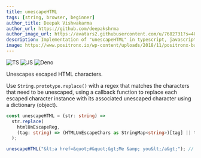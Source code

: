 ```yaml
---
title: unescapeHTML
tags: [string, browser, beginner]
author_title: Deepak Vishwakarma
author_url: https://github.com/deepakshrma
author_image_url: https://avatars2.githubusercontent.com/u/7682731?s=400
description: Implementation of "unescapeHTML" in typescript, javascript and deno.
image: https://www.positronx.io/wp-content/uploads/2018/11/positronx-banner-1152-1.jpg
---
```


![TS](https://img.shields.io/badge/supports-typescript-blue.svg?style=flat-square)
![JS](https://img.shields.io/badge/supports-javascript-yellow.svg?style=flat-square)
![Deno](https://img.shields.io/badge/supports-deno-green.svg?style=flat-square)

Unescapes escaped HTML characters.

Use `String.prototype.replace()` with a regex that matches the characters that need to be unescaped, using a callback function to replace each escaped character instance with its associated unescaped character using a dictionary (object).

```ts title="typescript"
const unescapeHTML = (str: string) =>
  str.replace(
    htmlUnEscapeReg,
    (tag: string) => (HTMLUnEscapeChars as StringMap<string>)[tag] || tag
  );
```

```ts title="typescript"
unescapeHTML("&lt;a href=&quot;#&quot;&gt;Me &amp; you&lt;/a&gt;"); // '<a href="#">Me & you</a>'
```
